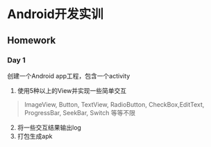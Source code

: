 # Android开发实训
## Homework
### Day 1
创建一个Android app工程，包含一个activity
1. 使用5种以上的View并实现一些简单交互
> ImageView, Button, TextView, RadioButton, CheckBox,EditText, ProgressBar, SeekBar, Switch 等等不限
2. 将一些交互结果输出log
3. 打包生成apk

